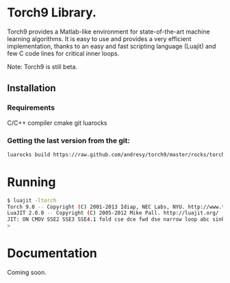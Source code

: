 Torch9 Library.
===============

Torch9 provides a Matlab-like environment for state-of-the-art machine
learning algorithms. It is easy to use and provides a very efficient
implementation, thanks to an easy and fast scripting language (Luajit) and
few C code lines for critical inner loops.

Note: Torch9 is still beta.

Installation
------------

### Requirements

C/C++ compiler
cmake
git
luarocks

### Getting the last version from the git:

```sh
luarocks build https://raw.github.com/andresy/torch9/master/rocks/torch-git-0.rockspec
```

Running
=======
```sh
$ luajit -ltorch
Torch 9.0 -- Copyright (C) 2001-2013 Idiap, NEC Labs, NYU. http://www.torch.ch/
LuaJIT 2.0.0 -- Copyright (C) 2005-2012 Mike Pall. http://luajit.org/
JIT: ON CMOV SSE2 SSE3 SSE4.1 fold cse dce fwd dse narrow loop abc sink fuse
> 
```

Documentation
=============

Coming soon.


